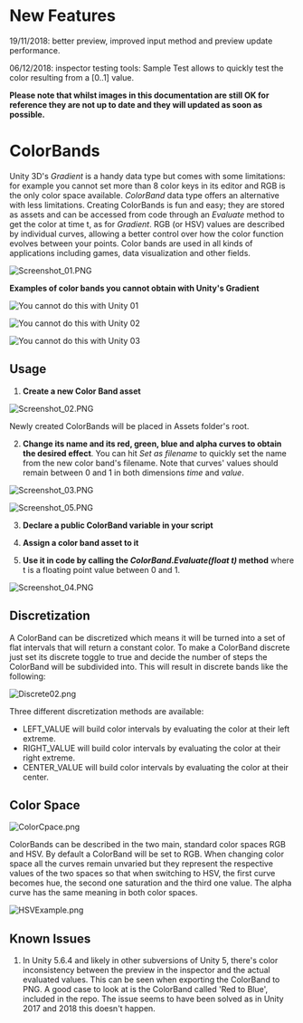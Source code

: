 # New Features

19/11/2018: better preview, improved input method and preview update performance.

06/12/2018: inspector testing tools: Sample Test allows to quickly test the color resulting from a [0..1] value.

**Please note that whilst images in this documentation are still OK for reference they are not up to date and they will updated as soon as possible.**

# ColorBands
Unity 3D's *Gradient* is a handy data type but comes with some limitations: for example you cannot set more than 8 color keys in its editor and RGB is the only color space available. *ColorBand* data type offers an alternative with less limitations. Creating ColorBands is fun and easy; they are stored as assets and can be accessed from code through an *Evaluate* method to get the color at time t, as for *Gradient*. RGB (or HSV) values are described by individual curves, allowing a better control over how the color function evolves between your points.
Color bands are used in all kinds of applications including games, data visualization and other fields.

![Screenshot_01.PNG](https://github.com/rstecca/ColorBands/blob/master/Images/screenshot_01.png)

**Examples of color bands you cannot obtain with Unity's Gradient**

![You cannot do this with Unity 01](https://raw.githubusercontent.com/rstecca/ColorBands/master/Images/CannotDoThisWithGradients%2001.png)

![You cannot do this with Unity 02](https://raw.githubusercontent.com/rstecca/ColorBands/master/Images/CannotDoThisWithGradients%2002.png)

![You cannot do this with Unity
03](https://raw.githubusercontent.com/rstecca/ColorBands/master/Images/_CantDoThisWithGradients%2003.png)

## Usage
1) **Create a new Color Band asset**

![Screenshot_02.PNG](https://github.com/rstecca/ColorBands/blob/master/Images/Screenshot_02.png)

Newly created ColorBands will be placed in Assets folder's root.

2) **Change its name and its red, green, blue and alpha curves to obtain the desired effect**. You can hit *Set as filename* to quickly set the name from the new color band's filename. Note that curves' values should remain between 0 and 1 in both dimensions *time* and *value*.

![Screenshot_03.PNG](https://github.com/rstecca/ColorBands/blob/master/Images/Screenshot_03.png)

![Screenshot_05.PNG](https://github.com/rstecca/ColorBands/blob/master/Images/Screenshot_05.png)

3) **Declare a public ColorBand variable in your script**

4) **Assign a color band asset to it**

5) **Use it in code by calling the *ColorBand.Evaluate(float t)* method** where t is a floating point value between 0 and 1.

![Screenshot_04.PNG](https://github.com/rstecca/ColorBands/blob/master/Images/Screenshot_04.png)

## Discretization
A ColorBand can be discretized which means it will be turned into a set of flat intervals that will return a constant color.
To make a ColorBand discrete just set its discrete toggle to true and decide the number of steps the ColorBand will be subdivided into. This will result in discrete bands like the following:

![Discrete02.png](https://github.com/rstecca/ColorBands/blob/master/Images/Discrete02.png)

Three different discretization methods are available:
- LEFT_VALUE will build color intervals by evaluating the color at their left extreme.
- RIGHT_VALUE will build color intervals by evaluating the color at their right extreme.
- CENTER_VALUE will build color intervals by evaluating the color at their center.

## Color Space

![ColorCpace.png](https://github.com/rstecca/ColorBands/blob/master/Images/ColorSpace.png)

ColorBands can be described in the two main, standard color spaces RGB and HSV. By default a ColorBand will be set to RGB. When changing color space all the curves remain unvaried but they represent the respective values of the two spaces so that when switching to HSV, the first curve becomes hue, the second one saturation and the third one value. The alpha curve has the same meaning in both color spaces.

![HSVExample.png](https://github.com/rstecca/ColorBands/blob/master/Images/HSVExample.png)

## Known Issues
1. In Unity 5.6.4 and likely in other subversions of Unity 5, there's color inconsistency between the preview in the inspector and the actual evaluated values. This can be seen when exporting the ColorBand to PNG. A good case to look at is the ColorBand called 'Red to Blue', included in the repo. The issue seems to have been solved as in Unity 2017 and 2018 this doesn't happen.
